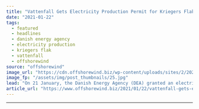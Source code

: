 ```yaml
---
title: "Vattenfall Gets Electricity Production Permit for Kriegers Flak OWF"
date: "2021-01-22"
tags: 
  - featured
  - headlines
  - danish energy agency
  - electricity production
  - kriegers flak
  - vattenfall
  - offshorewind
source: "offshorewind"
image_url: "https://cdn.offshorewind.biz/wp-content/uploads/sites/2/2021/01/22091008/Kriegers-Flak-OWF_DEA.jpg"
image_fp: "/assets/img/post_thumbnails/25.jpg"
lead: "On 21 January, the Danish Energy Agency (DEA) granted an electricity production permit and"
article_url: "https://www.offshorewind.biz/2021/01/22/vattenfall-gets-electricity-production-permit-for-kriegers-flak-owf/"
---
```


---
